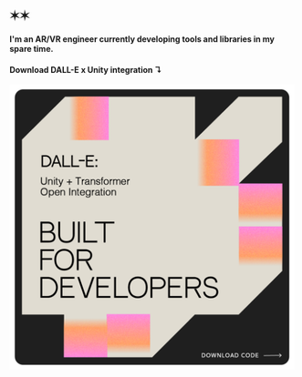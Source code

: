 ## ✶✶ 

#### I'm an AR/VR engineer currently developing tools and libraries in my spare time. 
#### Download DALL-E x Unity integration ↴

<img src="dalle.png" width="500"/>
